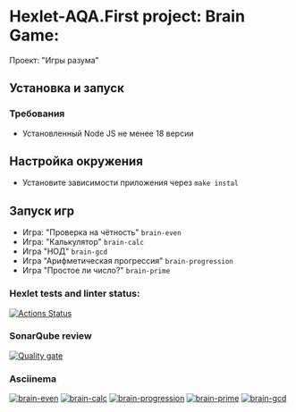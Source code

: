 # Hexlet-AQA.First project: Brain Game:
Проект: "Игры разума"

## Установка и запуск
### Требования
* Установленный Node JS не менее 18 версии

## Настройка окружения
*  Установите зависимости приложения через
`make instal`

## Запуск игр
*  Игра: "Проверка на чётность"
`brain-even`
*  Игра: "Калькулятор"
`brain-calc`
*  Игра "НОД"
`brain-gcd`
*  Игра "Арифметическая прогрессия"
`brain-progression`
*  Игра "Простое ли число?"
`brain-prime`

### Hexlet tests and linter status:
[![Actions Status](https://github.com/AlexeiMisuna/qa-auto-engineer-javascript-project-44/actions/workflows/hexlet-check.yml/badge.svg)](https://github.com/AlexeiMisuna/qa-auto-engineer-javascript-project-44/actions)

### SonarQube review
[![Quality gate](https://sonarcloud.io/api/project_badges/quality_gate?project=AlexeiMisuna_qa-auto-engineer-javascript-project-44)](https://sonarcloud.io/summary/new_code?id=AlexeiMisuna_qa-auto-engineer-javascript-project-44)

### Asciinema
[![brain-even](https://asciinema.org/a/j60QhktxNgHlWUbXGrz6sIgp1.svg)](https://asciinema.org/a/j60QhktxNgHlWUbXGrz6sIgp1)
[![brain-calc](https://asciinema.org/a/orxi9f7bMWNC5u09hFv9GWj6H.svg)](https://asciinema.org/a/orxi9f7bMWNC5u09hFv9GWj6H)
[![brain-progression](https://asciinema.org/a/yTo6RwJsqzHSDPQErruczVWbg.svg)](https://asciinema.org/a/yTo6RwJsqzHSDPQErruczVWbg)
[![brain-prime](https://asciinema.org/a/4gtlg6wbut5jcL2mAQiZl56mi.svg)](https://asciinema.org/a/4gtlg6wbut5jcL2mAQiZl56mi)
[![brain-gcd](https://asciinema.org/a/VgtJAH66B8jlwjiQe7Ssftp2Q.svg)](https://asciinema.org/a/VgtJAH66B8jlwjiQe7Ssftp2Q)
